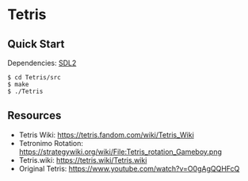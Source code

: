 # Tetris

## Quick Start

Dependencies: [SDL2]
```console
$ cd Tetris/src
$ make
$ ./Tetris
```

## Resources
- Tetris Wiki: https://tetris.fandom.com/wiki/Tetris_Wiki
- Tetronimo Rotation: https://strategywiki.org/wiki/File:Tetris_rotation_Gameboy.png
- Tetris.wiki: https://tetris.wiki/Tetris.wiki
- Original Tetris: https://www.youtube.com/watch?v=O0gAgQQHFcQ

[SDL2]: https://www.libsdl.org/
